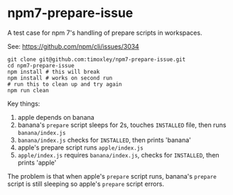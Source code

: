 # npm7-prepare-issue

A test case for npm 7's handling of prepare scripts in workspaces.

See: https://github.com/npm/cli/issues/3034

```
git clone git@github.com:timoxley/npm7-prepare-issue.git
cd npm7-prepare-issue
npm install # this will break
npm install # works on second run
# run this to clean up and try again
npm run clean
```

Key things:

1. apple depends on banana
2. banana's `prepare` script sleeps for 2s, touches `INSTALLED` file, then runs `banana/index.js`
3. `banana/index.js` checks for `INSTALLED`, then prints 'banana'
4. apple's prepare script runs `apple/index.js`
5. `apple/index.js` requires `banana/index.js`, checks for `INSTALLED`, then prints 'apple'

The problem is that when apple's `prepare` script runs, banana's `prepare` script is still sleeping so apple's `prepare` script errors.
